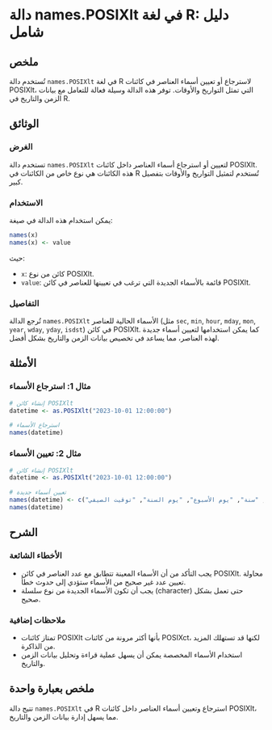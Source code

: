 <!--
Meta Description: # دالة names.POSIXlt في لغة R: دليل شامل ## ملخص تُستخدم دالة `names.POSIXlt` في لغة R لاسترجاع أو تعيين أسماء العناصر في كائنات POSIXlt، التي تمثل ال...
Meta Keywords: posixlt, names, الأسماء, كائن, أسماء
-->

# دالة names.POSIXlt في لغة R: دليل شامل

## ملخص
تُستخدم دالة `names.POSIXlt` في لغة R لاسترجاع أو تعيين أسماء العناصر في كائنات POSIXlt، التي تمثل التواريخ والأوقات. توفر هذه الدالة وسيلة فعالة للتعامل مع بيانات الزمن والتاريخ في R.

## الوثائق
### الغرض
تستخدم دالة `names.POSIXlt` لتعيين أو استرجاع أسماء العناصر داخل كائنات POSIXlt. هذه الكائنات هي نوع خاص من الكائنات في R تُستخدم لتمثيل التواريخ والأوقات بتفصيل كبير.

### الاستخدام
يمكن استخدام هذه الدالة في صيغة:

```R
names(x)
names(x) <- value
```

حيث:
- `x`: كائن من نوع POSIXlt.
- `value`: قائمة بالأسماء الجديدة التي ترغب في تعيينها للعناصر في كائن POSIXlt.

### التفاصيل
تُرجع الدالة `names.POSIXlt` الأسماء الحالية للعناصر (مثل `sec`, `min`, `hour`, `mday`, `mon`, `year`, `wday`, `yday`, `isdst`) في كائن POSIXlt. كما يمكن استخدامها لتعيين أسماء جديدة لهذه العناصر، مما يساعد في تخصيص بيانات الزمن والتاريخ بشكل أفضل.

## الأمثلة
### مثال 1: استرجاع الأسماء
```R
# إنشاء كائن POSIXlt
datetime <- as.POSIXlt("2023-10-01 12:00:00")

# استرجاع الأسماء
names(datetime)
```

### مثال 2: تعيين الأسماء
```R
# إنشاء كائن POSIXlt
datetime <- as.POSIXlt("2023-10-01 12:00:00")

# تعيين أسماء جديدة
names(datetime) <- c("ثانية", "دقيقة", "ساعة", "يوم", "شهر", "سنة", "يوم الأسبوع", "يوم السنة", "توقيت الصيفي")
names(datetime)
```

## الشرح
### الأخطاء الشائعة
- يجب التأكد من أن الأسماء المعينة تتطابق مع عدد العناصر في كائن POSIXlt. محاولة تعيين عدد غير صحيح من الأسماء ستؤدي إلى حدوث خطأ.
- يجب أن تكون الأسماء الجديدة من نوع سلسلة (character) حتى تعمل بشكل صحيح.

### ملاحظات إضافية
- تمتاز كائنات POSIXlt بأنها أكثر مرونة من كائنات POSIXct، لكنها قد تستهلك المزيد من الذاكرة.
- استخدام الأسماء المخصصة يمكن أن يسهل عملية قراءة وتحليل بيانات الزمن والتاريخ.

## ملخص بعبارة واحدة
تتيح دالة `names.POSIXlt` في R استرجاع وتعيين أسماء العناصر داخل كائنات POSIXlt، مما يسهل إدارة بيانات الزمن والتاريخ.